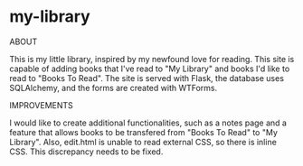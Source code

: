 # my-library

ABOUT

This is my little library, inspired by my newfound love for reading. This site is capable of adding books that I've read to "My Library" and books I'd like to read to "Books To Read". The site is served with Flask, the database uses SQLAlchemy, and the forms are created with WTForms. 

IMPROVEMENTS

I would like to create additional functionalities, such as a notes page and a feature that allows books to be transfered from "Books To Read" to "My Library". Also, edit.html is unable to read external CSS, so there is inline CSS. This discrepancy needs to be fixed. 

